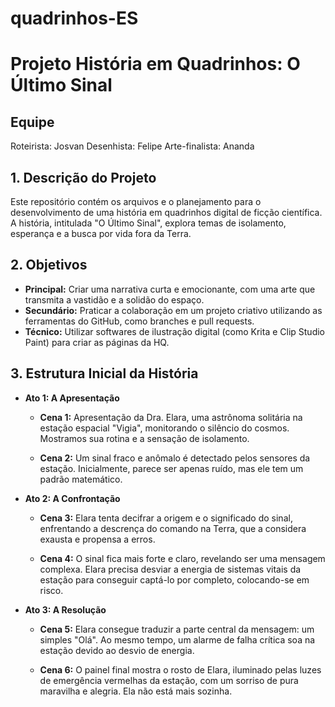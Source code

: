 # quadrinhos-ES

# Projeto História em Quadrinhos: O Último Sinal

## Equipe
Roteirista: Josvan
Desenhista: Felipe
Arte-finalista: Ananda

## 1. Descrição do Projeto
Este repositório contém os arquivos e o planejamento para o desenvolvimento de uma história em quadrinhos digital de ficção científica. A história, intitulada "O Último Sinal", explora temas de isolamento, esperança e a busca por vida fora da Terra.

## 2. Objetivos
* **Principal:** Criar uma narrativa curta e emocionante, com uma arte que transmita a vastidão e a solidão do espaço.
* **Secundário:** Praticar a colaboração em um projeto criativo utilizando as ferramentas do GitHub, como branches e pull requests.
* **Técnico:** Utilizar softwares de ilustração digital (como Krita e Clip Studio Paint) para criar as páginas da HQ.

## 3. Estrutura Inicial da História
* **Ato 1: A Apresentação**
    * **Cena 1:** Apresentação da Dra. Elara, uma astrônoma solitária na estação espacial "Vigia", monitorando o silêncio do cosmos. Mostramos sua rotina e a sensação de isolamento.
      
    * **Cena 2:** Um sinal fraco e anômalo é detectado pelos sensores da estação. Inicialmente, parece ser apenas ruído, mas ele tem um padrão matemático.
      
* **Ato 2: A Confrontação**
  
    * **Cena 3:** Elara tenta decifrar a origem e o significado do sinal, enfrentando a descrença do comando na Terra, que a considera exausta e propensa a erros.
      
    * **Cena 4:** O sinal fica mais forte e claro, revelando ser uma mensagem complexa. Elara precisa desviar a energia de sistemas vitais da estação para conseguir captá-lo por completo, colocando-se em risco.
* **Ato 3: A Resolução**
  
    * **Cena 5:** Elara consegue traduzir a parte central da mensagem: um simples "Olá". Ao mesmo tempo, um alarme de falha crítica soa na estação devido ao desvio de energia.
      
    * **Cena 6:** O painel final mostra o rosto de Elara, iluminado pelas luzes de emergência vermelhas da estação, com um sorriso de pura maravilha e alegria. Ela não está mais sozinha.
